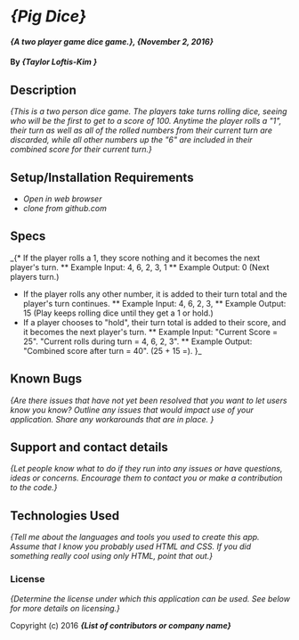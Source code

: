# _{Pig Dice}_

#### _{A two player game dice game.}, {November 2, 2016}_

#### By _**{Taylor Loftis-Kim }**_

## Description

_{This is a two person dice game. The players take turns rolling dice, seeing who will be the first to get to a score of 100. Anytime the player rolls a "1", their turn as well as all of the rolled numbers from their current turn are discarded, while all other numbers up the "6" are included in their combined score for their current turn.}_

## Setup/Installation Requirements

* _Open in web browser_
* _clone from github.com_

## Specs
_{* If the player rolls a 1, they score nothing and it becomes the next player's turn.
    ** Example Input: 4, 6, 2, 3, 1
    ** Example Output: 0 (Next players turn.)
  * If the player rolls any other number, it is added to their turn total and the player's turn continues.
    ** Example Input: 4, 6, 2, 3,
    ** Example Output: 15 (Play keeps rolling dice until they get a 1 or hold.)
  * If a player chooses to "hold", their turn total is added to their score, and it becomes the next player's turn.
    ** Example Input: "Current Score = 25". "Current rolls during turn = 4, 6, 2, 3".
    ** Example Output: "Combined score after turn = 40". (25 + 15 =).
  }_

## Known Bugs

_{Are there issues that have not yet been resolved that you want to let users know you know?  Outline any issues that would impact use of your application.  Share any workarounds that are in place. }_

## Support and contact details

_{Let people know what to do if they run into any issues or have questions, ideas or concerns.  Encourage them to contact you or make a contribution to the code.}_

## Technologies Used

_{Tell me about the languages and tools you used to create this app. Assume that I know you probably used HTML and CSS. If you did something really cool using only HTML, point that out.}_

### License

*{Determine the license under which this application can be used.  See below for more details on licensing.}*

Copyright (c) 2016 **_{List of contributors or company name}_**
